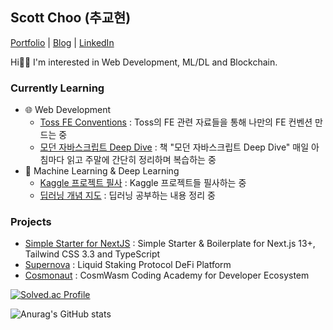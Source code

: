 ## Scott Choo (추교현)

[Portfolio](https://www.chooblog.xyz/) | [Blog](https://velog.io/@chooble) | [LinkedIn](https://www.linkedin.com/in/scott-choo-a61aa5155/)

Hi👋🏼 I'm interested in Web Development, ML/DL and Blockchain.

### Currently Learning
- 🌐 Web Development
  - [Toss FE Conventions](https://github.com/scottXchoo/Toss_FE_Conventions) : Toss의 FE 관련 자료들을 통해 나만의 FE 컨벤션 만드는 중
  - [모던 자바스크립트 Deep Dive](https://github.com/scottXchoo/Modern_JavaScript_Deep_Dive) : 책 "모던 자바스크립트 Deep Dive" 매일 아침마다 읽고 주말에 간단히 정리하며 복습하는 중
- 🤖 Machine Learning & Deep Learning
  - [Kaggle 프로젝트 필사](https://github.com/scottXchoo/Kaggle_Practice) : Kaggle 프로젝트들 필사하는 중
  - [딥러닝 개념 지도](https://github.com/scottXchoo/Deep_Learning_Deep_Dive) : 딥러닝 공부하는 내용 정리 중


### Projects
- [Simple Starter for NextJS](https://github.com/scottXchoo/Simple_Starter_for_NextJS) : Simple Starter & Boilerplate for Next.js 13+, Tailwind CSS 3.3 and TypeScript
- [Supernova](https://github.com/scottXchoo/supernova-frontend) : Liquid Staking Protocol DeFi Platform
- [Cosmonaut](https://github.com/scottXchoo/cosmonaut-frontend) : CosmWasm Coding Academy for Developer Ecosystem

[![Solved.ac Profile](http://mazassumnida.wtf/api/v2/generate_badge?boj=ckh0601)](https://solved.ac/ckh0601/)

![Anurag's GitHub stats](https://github-readme-stats.vercel.app/api?username=scottXchoo&show_icons=true&theme=apprentice)
<br/>
